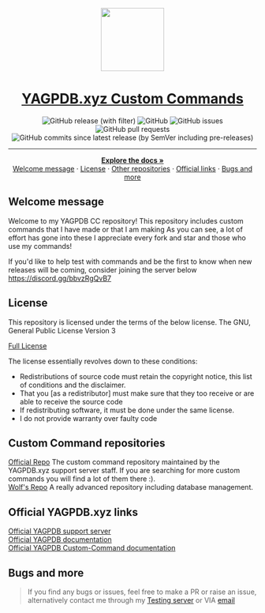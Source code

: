 <p align="center">
  <a href="https://github.com/ranger-4297/yagpdb-ccs">
    <picture>
      <img src="https://yagpdb.xyz/static/img/logo_y.png" height="128">
    </picture>
    <h1 align="center">YAGPDB.xyz Custom Commands</h1>
  </a>
</p>

<div align="center">
<img alt="GitHub release (with filter)" src="https://img.shields.io/github/v/release/Ranger-4297/YAGPDB-CCs">
<img alt="GitHub" src="https://img.shields.io/github/license/Ranger-4297/YAGPDB-CCs">
<img alt="GitHub issues" src="https://img.shields.io/github/issues/Ranger-4297/YAGPDB-CCs">
<img alt="GitHub pull requests" src="https://img.shields.io/github/issues-pr/Ranger-4297/YAGPDB-CCs">
<img alt="GitHub commits since latest release (by SemVer including pre-releases)" src="https://img.shields.io/github/commits-since/Ranger-4297/YAGPDB-CCs/V7.7">
</div>

<hr />
<div>
  <p align="center">
    <a href="https://github.com/Ranger-4297/YAGPDB-ccs/wiki"><strong>Explore the docs »</strong></a>
    <br />
    <a href="#welcome-message">Welcome message</a>
    ·
    <a href="#license">License</a>
    ·
    <a href="#custom-command-repositories">Other repositories</a>
    ·
    <a href="#official-yagpdb-xyz-links">Official links</a>
    ·
    <a href="#bugs-and-more">Bugs and more</a>
  </p>
</div>

## Welcome message
Welcome to my YAGPDB CC repository! 
This repository includes custom commands that I have made or that I am making 
As you can see, a lot of effort has gone into these 
I appreciate every fork and star and those who use my commands!


If you'd like to help test with commands and be the first to know when new releases will be coming, consider joining the server below<br />
https://discord.gg/bbvzRgQvB7

## License

<p>This repository is licensed under the terms of the below license. The GNU, General Public License Version 3</p>

<a href="https://github.com/Ranger-4297/YAGPDB-ccs/blob/main/LICENSE">Full License</a><br>

<p>The license essentially revolves down to these conditions:
<ul>
    <li>Redistributions of source code must retain the copyright notice, this list of conditions and the disclaimer.</li>
    <li>That you [as a redistributor] must make sure that they too receive or are able to receive the source code</li>
    <li>If redistributing software, it must be done under the same license.</li>
    <li>I do not provide warranty over faulty code</li>
</ul>
</p>


## Custom Command repositories
<a href="https://yagpdb-cc.github.io">Official Repo</a> The custom command 
repository maintained by the YAGPDB.xyz support server staff. 
If you are searching for more custom commands you will find a lot of them there :).<br />
<a href="https://github.com/BlackWolfWoof/yagpdb-cc">Wolf's Repo</a> A really advanced repository including database management.<br>

## Official YAGPDB.xyz links
<a href="https://discord.gg/4uY54rw">Official YAGPDB support server</a><br> 
<a href="https://docs.yagpdb.xyz/">Official YAGPDB documentation</a><br>
<a href="https://learn.yagpdb.xyz/">Official YAGPDB Custom-Command documentation</a>


## Bugs and more
<blockquote>If you find any bugs or issues, feel free to make a PR or raise an issue, alternatively contact me through my <a href="https://discord.gg/bbvzRgQvB7">Testing server</a> or VIA <a href="mailto:a.rhyker@gmail.com">email</a></blockquote>
